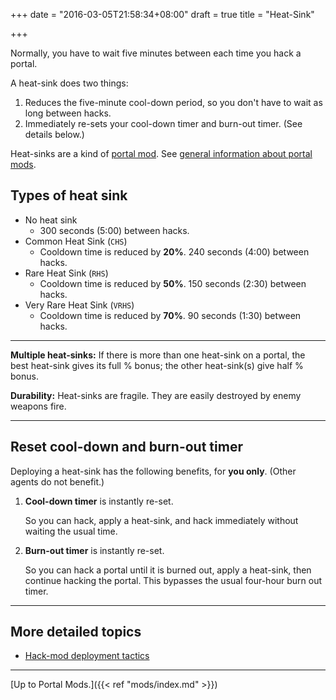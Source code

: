 +++
date = "2016-03-05T21:58:34+08:00"
draft = true
title = "Heat-Sink"

+++


Normally, you have to wait five minutes between each time you hack a portal.

A heat-sink does two things:

1. Reduces the five-minute cool-down period, so you don't have to wait as long between hacks.
2. Immediately re-sets your cool-down timer and burn-out timer. (See details below.)

Heat-sinks are a kind of [portal mod](#). See [general information about portal mods](#).

## Types of heat sink

* No heat sink
  * 300 seconds (5:00) between hacks.
* Common Heat Sink (`CHS`)
  * Cooldown time is reduced by **20%**. 240 seconds (4:00) between hacks.
* Rare Heat Sink (`RHS`)
  * Cooldown time is reduced by **50%**. 150 seconds (2:30) between hacks.
* Very Rare Heat Sink (`VRHS`)
  * Cooldown time is reduced by **70%**. 90 seconds (1:30) between hacks.

----

**Multiple heat-sinks:** If there is more than one heat-sink on a portal, the best heat-sink gives its full % bonus; the other heat-sink(s) give half % bonus.

**Durability:** Heat-sinks are fragile. They are easily destroyed by enemy weapons fire.

----

## Reset cool-down and burn-out timer

Deploying a heat-sink has the following benefits, for **you only**. (Other agents do not benefit.)

1. **Cool-down timer** is instantly re-set.

    So you can hack, apply a heat-sink, and hack immediately without waiting the usual time.
    
2. **Burn-out timer** is instantly re-set.

    So you can hack a portal until it is burned out, apply a heat-sink, then continue hacking the portal. This bypasses the usual four-hour burn out timer.
    
----

## More detailed topics

* [Hack-mod deployment tactics](#)

----

[Up to Portal Mods.]({{< ref "mods/index.md" >}})